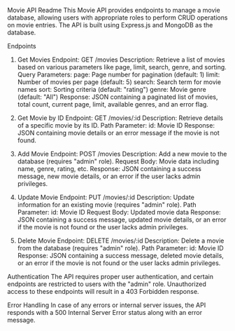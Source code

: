 Movie API Readme
This Movie API provides endpoints to manage a movie database, allowing users with appropriate roles to perform CRUD operations on movie entries. The API is built using Express.js and MongoDB as the database.

Endpoints
1. Get Movies
Endpoint: GET /movies
Description: Retrieve a list of movies based on various parameters like page, limit, search, genre, and sorting.
Query Parameters:
page: Page number for pagination (default: 1)
limit: Number of movies per page (default: 5)
search: Search term for movie names
sort: Sorting criteria (default: "rating")
genre: Movie genre (default: "All")
Response:
JSON containing a paginated list of movies, total count, current page, limit, available genres, and an error flag.

2. Get Movie by ID
Endpoint: GET /movies/:id
Description: Retrieve details of a specific movie by its ID.
Path Parameter:
id: Movie ID
Response:
JSON containing movie details or an error message if the movie is not found.

3. Add Movie
Endpoint: POST /movies
Description: Add a new movie to the database (requires "admin" role).
Request Body:
Movie data including name, genre, rating, etc.
Response:
JSON containing a success message, new movie details, or an error if the user lacks admin privileges.

4. Update Movie
Endpoint: PUT /movies/:id
Description: Update information for an existing movie (requires "admin" role).
Path Parameter:
id: Movie ID
Request Body:
Updated movie data
Response:
JSON containing a success message, updated movie details, or an error if the movie is not found or the user lacks admin privileges.

5. Delete Movie
Endpoint: DELETE /movies/:id
Description: Delete a movie from the database (requires "admin" role).
Path Parameter:
id: Movie ID
Response:
JSON containing a success message, deleted movie details, or an error if the movie is not found or the user lacks admin privileges.

Authentication
The API requires proper user authentication, and certain endpoints are restricted to users with the "admin" role. Unauthorized access to these endpoints will result in a 403 Forbidden response.

Error Handling
In case of any errors or internal server issues, the API responds with a 500 Internal Server Error status along with an error message.

